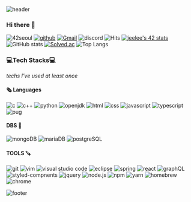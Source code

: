 ![header](https://capsule-render.vercel.app/api?type=waving&color=gradient&customColorList=17,23&height=200&section=header&text=jeelee&fontSize=80&animation=twinkling&fontColor=b8e994&rotate=-10)
### Hi there 👋
![42seoul](https://img.shields.io/badge/jeelee-000000?style=flat&logo=42&logoColor=white) [![github](https://img.shields.io/badge/ggyaal-181717?style=flat&logo=Github&logoColor=white)](https://github.com/ggyaal) [![Gmail](https://img.shields.io/badge/jeelee553@gmail.com-EA4335?style=flat&logo=Gmail&logoColor=white)](https://mail.google.com/mail/?view=cm&amp;fs=1&amp;to=jeelee553@gmail.com) ![discord](https://img.shields.io/badge/jeelee%234450-5865F2?style=flat&logo=Discord&logoColor=white) ![Hits](https://hits.seeyoufarm.com/api/count/incr/badge.svg?url=https%3A%2F%2Fgithub.com%2F42jeelee&count_bg=%2350961B&title_bg=%23555555&icon=&icon_color=%23E7E7E7&title=hits&edge_flat=false)
[![jeelee's 42 stats](https://badge42.vercel.app/api/v2/clbbu1ke301040fma8ybtx251/stats?cursusId=21&coalitionId=86)](https://github.com/JaeSeoKim/badge42)
![GitHub stats](https://github-readme-stats.vercel.app/api?username=42jeelee&show_icons=true&theme=gruvbox) [![Solved.ac](http://mazassumnida.wtf/api/v2/generate_badge?boj=jeelee)](https://solved.ac/jeelee) ![Top Langs](https://github-readme-stats.vercel.app/api/top-langs/?username=42jeelee&layout=compact&theme=merko)

### 💻Tech Stacks💻
_techs I've used at least once_
#### 🗞 Languages
![c](https://img.shields.io/badge/C-A8B9CC?style=flat&logo=C&logoColor=white) ![c++](https://img.shields.io/badge/C++-00599C?style=flat&logo=C%2B%2B&logoColor=white) ![python](https://img.shields.io/badge/python-3776AB?style=flat&logo=Python&logoColor=white) ![openjdk](https://img.shields.io/badge/openJDK-FFFFFF?style=flat&logo=Openjdk&logoColor=black) ![html](https://img.shields.io/badge/html-E34F26?style=flat&logo=HTML5&logoColor=white) ![css](https://img.shields.io/badge/CSS-1572B6?style=flat&logo=CSS3&logoColor=white) ![javascript](https://img.shields.io/badge/javascript-F7DF1E?style=flat&logo=Javascript&logoColor=white) ![typescript](https://img.shields.io/badge/typescript-3178C6?style=flat&logo=Typescript&logoColor=white) ![pug](https://img.shields.io/badge/pug-A86454?style=flat&logo=Pug&logoColor=white)
#### DBS 💾
![mongoDB](https://img.shields.io/badge/mongoDB-47A248?style=flat&logo=MongoDB&logoColor=white) ![mariaDB](https://img.shields.io/badge/mariaDB-003545?style=flat&logo=MariaDB&logoColor=white) ![postgreSQL](https://img.shields.io/badge/postgreSQL-4169E1?style=flat&logo=PostgreSQL&logoColor=white)
#### TOOLS 🪚
![git](https://img.shields.io/badge/git-F05032?style=flat&logo=git&logoColor=white)
![vim](https://img.shields.io/badge/vim-019733?style=flat&logo=vim&logoColor=white) ![visual studio code](https://img.shields.io/badge/visual%20studio-code-007ACC?style=flat&logo=VisualStudioCode&logoColor=white) ![eclipse](https://img.shields.io/badge/eclipse-2C2255?style=flat&logo=EclipseIDE&logoColor=white)
![spring](https://img.shields.io/badge/spring-6DB33F?style=flat&logo=Spring&logoColor=white) ![react](https://img.shields.io/badge/React-61DAFB?style=flat&logo=React&logoColor=white) ![graphQL](https://img.shields.io/badge/graphQL-E10098?style=flat&logo=GraphQL&logoColor=white) ![styled-compnents](https://img.shields.io/badge/styled_compnents-DB7093?style=flat&logo=Styled-components&logoColor=white) ![jquery](https://img.shields.io/badge/jQuery-0769AD?style=flat&logo=JQuery&logoColor=white) ![node.js](https://img.shields.io/badge/node.js-339933?style=flat&logo=node.js&logoColor=white)
![npm](https://img.shields.io/badge/npm-CB3837?style=flat&logo=npm&logoColor=white) ![yarn](https://img.shields.io/badge/yarn-2C8EBB?style=flat&logo=Yarn&logoColor=white) ![homebrew](https://img.shields.io/badge/Homebrew-FBB040?style=flat&logo=Homebrew&logoColor=white)
![chrome](https://img.shields.io/badge/Chrome-4285F4?style=flat&logo=GoogleChrome&logoColor=white)

![footer](https://capsule-render.vercel.app/api?type=waving&color=gradient&customColorList=17,23&height=90&section=footer)


<!--
**42jeelee/42jeelee** is a ✨ _special_ ✨ repository because its `README.md` (this file) appears on your GitHub profile.

Here are some ideas to get you started:

- 🔭 I’m currently working on ...
- 🌱 I’m currently learning ...
- 👯 I’m looking to collaborate on ...
- 🤔 I’m looking for help with ...
- 💬 Ask me about ...
- 📫 How to reach me: ...
- 😄 Pronouns: ...
- ⚡ Fun fact: ...
-->
